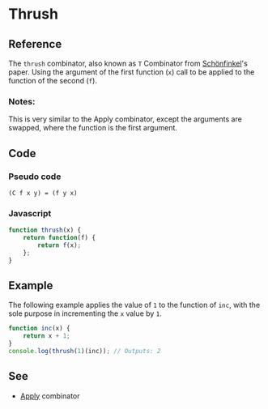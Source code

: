 # Thrush

## Reference

The `thrush` combinator, also known as `T` Combinator from [Schönfinkel](http://en.wikipedia.org/wiki/Moses_Sch%C3%B6nfinkel)'s paper. Using the argument of the first function (`x`) call to be applied to the function of the second (`f`).

### Notes: 

This is very similar to the Apply combinator, except the arguments are swapped, where the function is the first argument.


## Code

### Pseudo code

```
(C f x y) = (f y x)
```

### Javascript

```javascript
function thrush(x) {
    return function(f) {
        return f(x);
    };
}
```

## Example

The following example applies the value of `1` to the function of `inc`, with the sole purpose in incrementing the `x` value by `1`.

```javascript
function inc(x) {
	return x + 1;
}
console.log(thrush(1)(inc)); // Outputs: 2
```

## See

- [Apply](apply.md) combinator